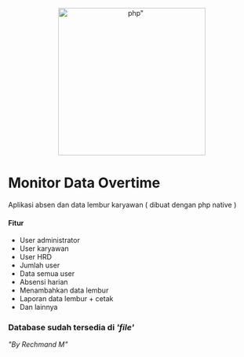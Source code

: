 
<p align="center"><a href="https://rechmand.id" target="_blank"><img src="https://upload.wikimedia.org/wikipedia/commons/thumb/2/27/PHP-logo.svg/220px-PHP-logo.svg.png" width="300" alt=php"></a></p>
  
# Monitor Data Overtime
Aplikasi absen dan data lembur karyawan ( dibuat dengan php native )
#### Fitur
- User administrator
- User karyawan
- User HRD
- Jumlah user
- Data semua user
- Absensi harian
- Menambahkan data lembur
- Laporan data lembur + cetak
- Dan lainnya

### Database sudah tersedia di *'file'*

*"By Rechmand M"*

